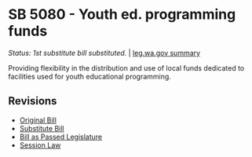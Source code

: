# SB 5080 - Youth ed. programming funds
*Status: 1st substitute bill substituted.* | [leg.wa.gov summary](https://app.leg.wa.gov/billsummary?BillNumber=5080&Year=2021)

Providing flexibility in the distribution and use of local funds dedicated to facilities used for youth educational programming.

## Revisions
* [Original Bill](1/)
* [Substitute Bill](S/)
* [Bill as Passed Legislature](S.PL/)
* [Session Law](S.SL/)